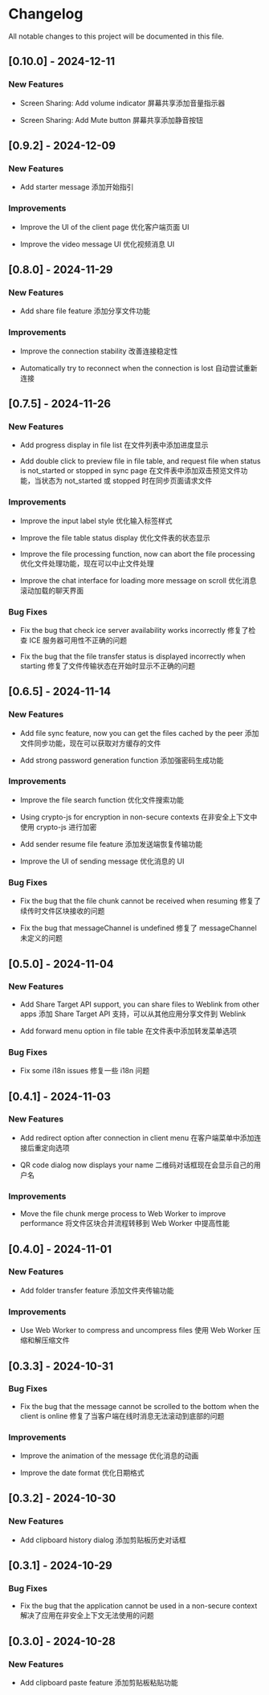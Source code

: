 # Changelog

All notable changes to this project will be documented in this file.

## [0.10.0] - 2024-12-11

### New Features

- Screen Sharing: Add volume indicator 屏幕共享添加音量指示器

- Screen Sharing: Add Mute button 屏幕共享添加静音按钮

## [0.9.2] - 2024-12-09

### New Features

- Add starter message 添加开始指引

### Improvements

- Improve the UI of the client page 优化客户端页面 UI

- Improve the video message UI 优化视频消息 UI

## [0.8.0] - 2024-11-29

### New Features

- Add share file feature 添加分享文件功能

### Improvements

- Improve the connection stability 改善连接稳定性

- Automatically try to reconnect when the connection is lost 自动尝试重新连接

## [0.7.5] - 2024-11-26

### New Features

- Add progress display in file list 在文件列表中添加进度显示

- Add double click to preview file in file table, and request file when status is not_started or stopped in sync page 在文件表中添加双击预览文件功能，当状态为 not_started 或 stopped 时在同步页面请求文件

### Improvements

- Improve the input label style 优化输入标签样式

- Improve the file table status display 优化文件表的状态显示

- Improve the file processing function, now can abort the file processing 优化文件处理功能，现在可以中止文件处理

- Improve the chat interface for loading more message on scroll 优化消息滚动加载的聊天界面

### Bug Fixes

- Fix the bug that check ice server availability works incorrectly 修复了检查 ICE 服务器可用性不正确的问题

- Fix the bug that the file transfer status is displayed incorrectly when starting 修复了文件传输状态在开始时显示不正确的问题

## [0.6.5] - 2024-11-14

### New Features

- Add file sync feature, now you can get the files cached by the peer 添加文件同步功能，现在可以获取对方缓存的文件

- Add strong password generation function 添加强密码生成功能

### Improvements

- Improve the file search function 优化文件搜索功能

- Using crypto-js for encryption in non-secure contexts 在非安全上下文中使用 crypto-js 进行加密

- Add sender resume file feature 添加发送端恢复传输功能

- Improve the UI of sending message 优化消息的 UI

### Bug Fixes

- Fix the bug that the file chunk cannot be received when resuming 修复了续传时文件区块接收的问题

- Fix the bug that messageChannel is undefined 修复了 messageChannel 未定义的问题

## [0.5.0] - 2024-11-04

### New Features

- Add Share Target API support, you can share files to Weblink from other apps 添加 Share Target API 支持，可以从其他应用分享文件到 Weblink

- Add forward menu option in file table 在文件表中添加转发菜单选项

### Bug Fixes

- Fix some i18n issues 修复一些 i18n 问题

## [0.4.1] - 2024-11-03

### New Features

- Add redirect option after connection in client menu 在客户端菜单中添加连接后重定向选项

- QR code dialog now displays your name 二维码对话框现在会显示自己的用户名

### Improvements

- Move the file chunk merge process to Web Worker to improve performance 将文件区块合并流程转移到 Web Worker 中提高性能

## [0.4.0] - 2024-11-01

### New Features

- Add folder transfer feature 添加文件夹传输功能

### Improvements

- Use Web Worker to compress and uncompress files 使用 Web Worker 压缩和解压缩文件

## [0.3.3] - 2024-10-31

### Bug Fixes

- Fix the bug that the message cannot be scrolled to the bottom when the client is online 修复了当客户端在线时消息无法滚动到底部的问题

### Improvements

- Improve the animation of the message 优化消息的动画

- Improve the date format 优化日期格式

## [0.3.2] - 2024-10-30

### New Features

- Add clipboard history dialog 添加剪贴板历史对话框

## [0.3.1] - 2024-10-29

### Bug Fixes

- Fix the bug that the application cannot be used in a non-secure context 解决了应用在非安全上下文无法使用的问题

## [0.3.0] - 2024-10-28

### New Features

- Add clipboard paste feature 添加剪贴板粘贴功能
